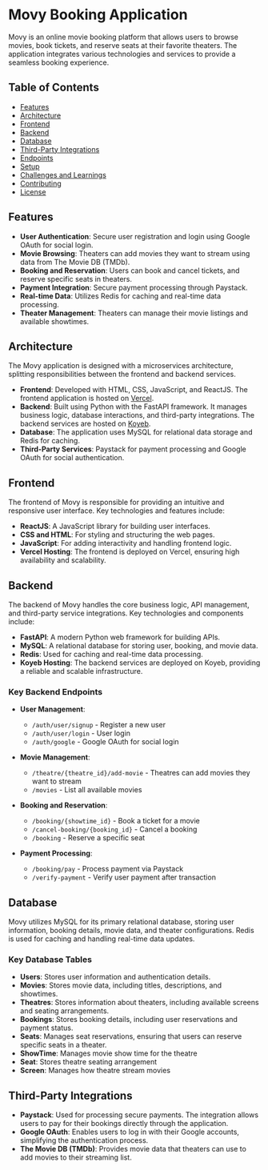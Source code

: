 # Movy Booking Application

Movy is an online movie booking platform that allows users to browse movies, book tickets, and reserve seats at their favorite theaters. The application integrates various technologies and services to provide a seamless booking experience.

## Table of Contents

- [Features](#features)
- [Architecture](#architecture)
- [Frontend](#frontend)
- [Backend](#backend)
- [Database](#database)
- [Third-Party Integrations](#third-party-integrations)
- [Endpoints](#endpoints)
- [Setup](#setup)
- [Challenges and Learnings](#challenges-and-learnings)
- [Contributing](#contributing)
- [License](#license)

## Features

- **User Authentication**: Secure user registration and login using Google OAuth for social login.
- **Movie Browsing**: Theaters can add movies they want to stream using data from The Movie DB (TMDb).
- **Booking and Reservation**: Users can book and cancel tickets, and reserve specific seats in theaters.
- **Payment Integration**: Secure payment processing through Paystack.
- **Real-time Data**: Utilizes Redis for caching and real-time data processing.
- **Theater Management**: Theaters can manage their movie listings and available showtimes.

## Architecture

The Movy application is designed with a microservices architecture, splitting responsibilities between the frontend and backend services.

- **Frontend**: Developed with HTML, CSS, JavaScript, and ReactJS. The frontend application is hosted on [Vercel](https://vercel.com).
- **Backend**: Built using Python with the FastAPI framework. It manages business logic, database interactions, and third-party integrations. The backend services are hosted on [Koyeb](https://koyeb.com).
- **Database**: The application uses MySQL for relational data storage and Redis for caching.
- **Third-Party Services**: Paystack for payment processing and Google OAuth for social authentication.

## Frontend

The frontend of Movy is responsible for providing an intuitive and responsive user interface. Key technologies and features include:

- **ReactJS**: A JavaScript library for building user interfaces.
- **CSS and HTML**: For styling and structuring the web pages.
- **JavaScript**: For adding interactivity and handling frontend logic.
- **Vercel Hosting**: The frontend is deployed on Vercel, ensuring high availability and scalability.

## Backend

The backend of Movy handles the core business logic, API management, and third-party service integrations. Key technologies and components include:

- **FastAPI**: A modern Python web framework for building APIs.
- **MySQL**: A relational database for storing user, booking, and movie data.
- **Redis**: Used for caching and real-time data processing.
- **Koyeb Hosting**: The backend services are deployed on Koyeb, providing a reliable and scalable infrastructure.

### Key Backend Endpoints

- **User Management**: 
  - `/auth/user/signup` - Register a new user
  - `/auth/user/login` - User login
  - `/auth/google` - Google OAuth for social login

- **Movie Management**: 
  - `/theatre/{theatre_id}/add-movie` - Theatres can add movies they want to stream
  - `/movies` - List all available movies

- **Booking and Reservation**:
  - `/booking/{showtime_id}` - Book a ticket for a movie
  - `/cancel-booking/{booking_id}` - Cancel a booking
  - `/booking` - Reserve a specific seat

- **Payment Processing**:
  - `/booking/pay` - Process payment via Paystack
  - `/verify-payment` - Verify user payment after transaction

## Database

Movy utilizes MySQL for its primary relational database, storing user information, booking details, movie data, and theater configurations. Redis is used for caching and handling real-time data updates.

### Key Database Tables

- **Users**: Stores user information and authentication details.
- **Movies**: Stores movie data, including titles, descriptions, and showtimes.
- **Theatres**: Stores information about theaters, including available screens and seating arrangements.
- **Bookings**: Stores booking details, including user reservations and payment status.
- **Seats**: Manages seat reservations, ensuring that users can reserve specific seats in a theater.
- **ShowTime**: Manages movie show time for the theatre
- **Seat**: Stores theatre seating arrangement
- **Screen**: Manages how theatre stream movies

## Third-Party Integrations

- **Paystack**: Used for processing secure payments. The integration allows users to pay for their bookings directly through the application.
- **Google OAuth**: Enables users to log in with their Google accounts, simplifying the authentication process.
- **The Movie DB (TMDb)**: Provides movie data that theaters can use to add movies to their streaming list.

